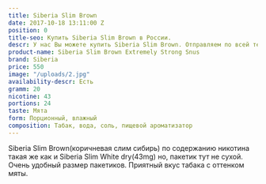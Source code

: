 ```yaml
---
title: Siberia Slim Brown
date: 2017-10-18 13:11:00 Z
position: 0
title-seo: Купить Siberia Slim Brown в России.
descr: У нас Вы можете купить Siberia Slim Brown. Отправляем по всей территории России.
product-name: Siberia Slim Brown Extremely Strong Snus
brand: Siberia
price: 550
image: "/uploads/2.jpg"
availability-descr: Есть
gramm: 20
nicotine: 43
portions: 24
taste: Мята
form: Порционный, влажный
composition: Табак, вода, соль, пищевой ароматизатор
---
```


Siberia Slim Brown(коричневая слим сибирь) по содержанию никотина такая же как и Siberia Slim White dry(43mg) но, пакетик тут не сухой. Очень удобный размер пакетиков.
Приятный вкус табака с оттенком мяты.